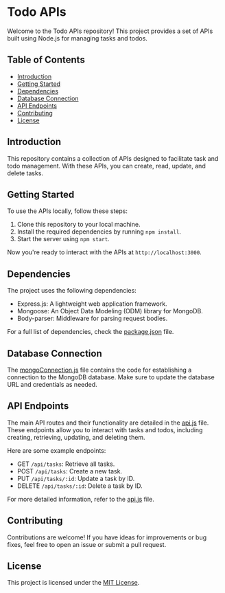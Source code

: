 # Todo APIs

Welcome to the Todo APIs repository! This project provides a set of APIs built using Node.js for managing tasks and todos.

## Table of Contents

- [Introduction](#introduction)
- [Getting Started](#getting-started)
- [Dependencies](#dependencies)
- [Database Connection](#database-connection)
- [API Endpoints](#api-endpoints)
- [Contributing](#contributing)
- [License](#license)

## Introduction

This repository contains a collection of APIs designed to facilitate task and todo management. With these APIs, you can create, read, update, and delete tasks.

## Getting Started

To use the APIs locally, follow these steps:

1. Clone this repository to your local machine.
2. Install the required dependencies by running `npm install`.
3. Start the server using `npm start`.

Now you're ready to interact with the APIs at `http://localhost:3000`.

## Dependencies

The project uses the following dependencies:

- Express.js: A lightweight web application framework.
- Mongoose: An Object Data Modeling (ODM) library for MongoDB.
- Body-parser: Middleware for parsing request bodies.

For a full list of dependencies, check the [package.json](./package.json) file.

## Database Connection

The [mongoConnection.js](./mongoConnection.js) file contains the code for establishing a connection to the MongoDB database. Make sure to update the database URL and credentials as needed.

## API Endpoints

The main API routes and their functionality are detailed in the [api.js](./api.js) file. These endpoints allow you to interact with tasks and todos, including creating, retrieving, updating, and deleting them.

Here are some example endpoints:

- GET `/api/tasks`: Retrieve all tasks.
- POST `/api/tasks`: Create a new task.
- PUT `/api/tasks/:id`: Update a task by ID.
- DELETE `/api/tasks/:id`: Delete a task by ID.

For more detailed information, refer to the [api.js](./api.js) file.

## Contributing

Contributions are welcome! If you have ideas for improvements or bug fixes, feel free to open an issue or submit a pull request.

## License

This project is licensed under the [MIT License](./LICENSE).
